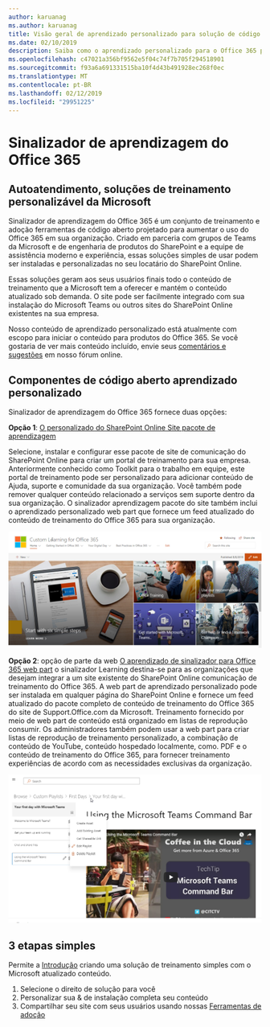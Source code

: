 ```yaml
---
author: karuanag
ms.author: karuanag
title: Visão geral de aprendizado personalizado para solução de código aberto do Office 365
ms.date: 02/10/2019
description: Saiba como o aprendizado personalizado para o Office 365 pode acelerar uso e adoção do Office 365 em sua organização. Nossas soluções incluem uma web part do SharePoint Online personalizada e um site de treinamento de comunicação com SharePoint Online moderno facilmente é provisionado para seu locatário do Office 365.
ms.openlocfilehash: c47021a356bf9562e5f04c74f7b705f294518901
ms.sourcegitcommit: f93a6a691331515ba10f4d43b491928ec268f0ec
ms.translationtype: MT
ms.contentlocale: pt-BR
ms.lasthandoff: 02/12/2019
ms.locfileid: "29951225"
---
```

# <a name="custom-learning-for-office-365"></a>Sinalizador de aprendizagem do Office 365

## <a name="self-service-customizable-training-solutions-from-microsoft"></a>Autoatendimento, soluções de treinamento personalizável da Microsoft

Sinalizador de aprendizagem do Office 365 é um conjunto de treinamento e adoção ferramentas de código aberto projetado para aumentar o uso do Office 365 em sua organização. Criado em parceria com grupos de Teams da Microsoft e de engenharia de produtos do SharePoint e a equipe de assistência moderno e experiência, essas soluções simples de usar podem ser instaladas e personalizadas no seu locatário do SharePoint Online. 

Essas soluções geram aos seus usuários finais todo o conteúdo de treinamento que a Microsoft tem a oferecer e mantém o conteúdo atualizado sob demanda.  O site pode ser facilmente integrado com sua instalação do Microsoft Teams ou outros sites do SharePoint Online existentes na sua empresa.

Nosso conteúdo de aprendizado personalizado está atualmente com escopo para iniciar o conteúdo para produtos do Office 365.  Se você gostaria de ver mais conteúdo incluído, envie seus [comentários e sugestões](feedback.md) em nosso fórum online.  

## <a name="custom-learning-open-source-components"></a>Componentes de código aberto aprendizado personalizado

Sinalizador de aprendizagem do Office 365 fornece duas opções: 

**Opção 1**: [O personalizado do SharePoint Online Site pacote de aprendizagem](installsitepackage.md)

Selecione, instalar e configurar esse pacote de site de comunicação do SharePoint Online para criar um portal de treinamento para sua empresa. Anteriormente conhecido como Toolkit para o trabalho em equipe, este portal de treinamento pode ser personalizado para adicionar conteúdo de Ajuda, suporte e comunidade da sua organização. Você também pode remover qualquer conteúdo relacionado a serviços sem suporte dentro da sua organização. O sinalizador aprendizagem pacote do site também inclui o aprendizado personalizado web part que fornece um feed atualizado do conteúdo de treinamento do Office 365 para sua organização. 

![Sinalizador de aprendizagem para a experiência de site do Office 365](media/clo365homepage.png)

**Opção 2**: opção de parte da web [O aprendizado de sinalizador para Office 365 web part](installwebpart.md) o sinalizador Learning destina-se para as organizações que desejam integrar a um site existente do SharePoint Online comunicação de treinamento do Office 365. A web part de aprendizado personalizado pode ser instalada em qualquer página do SharePoint Online e fornece um feed atualizado do pacote completo de conteúdo de treinamento do Office 365 do site de Support.Office.com da Microsoft. Treinamento fornecido por meio de web part de conteúdo está organizado em listas de reprodução consumir. Os administradores também podem usar a web part para criar listas de reprodução de treinamento personalizado, a combinação de conteúdo de YouTube, conteúdo hospedado localmente, como. PDF e o conteúdo de treinamento do Office 365, para fornecer treinamento experiências de acordo com as necessidades exclusivas da organização.

![Sinalizador de aprendizagem para o Web Part do Office 365](media/clo365customplaylist.png)

## <a name="3-easy-steps"></a>3 etapas simples

Permite a [Introdução](prereqs.md) criando uma solução de treinamento simples com o Microsoft atualizado conteúdo.

1. Selecione o direito de solução para você
2. Personalizar sua & de instalação completa seu conteúdo
3. Compartilhar seu site com seus usuários usando nossas [Ferramentas de adoção](driveadoption.md)

